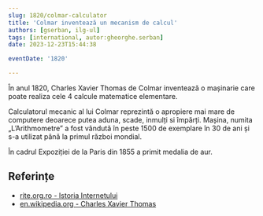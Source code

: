 ```yaml
---
slug: 1820/colmar-calculator
title: 'Colmar inventează un mecanism de calcul'
authors: [gserban, ilg-ul]
tags: [international, autor:gheorghe.serban]
date: 2023-12-23T15:44:38

eventDate: '1820'

---
```


În anul 1820, Charles Xavier Thomas de Colmar inventează o
mașinarie care poate realiza cele 4 calcule matematice elementare.

<!-- truncate -->

Calculatorul mecanic al lui Colmar reprezintă o apropiere mai mare de
computere deoarece putea aduna, scade, inmulți si împărți. Mașina,
numita „L’Arithmometre” a fost vândută în peste 1500 de exemplare
în 30 de ani și s-a utilizat până la primul război mondial.

În cadrul Expoziției de la Paris din 1855 a primit medalia de aur.

## Referințe

- [rite.org.ro - Istoria Internetului](https://rite.org.ro/istoria-internetului/)
- [en.wikipedia.org - Charles Xavier Thomas](https://en.wikipedia.org/wiki/Charles_Xavier_Thomas)
